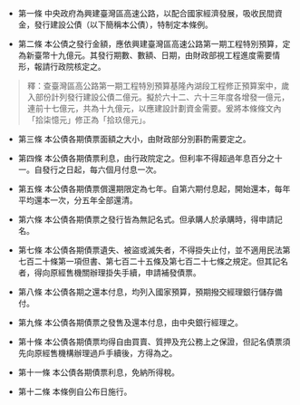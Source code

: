 * 第一條 中央政府為興建臺灣區高速公路，以配合國家經濟發展，吸收民間資金，發行建設公債（以下簡稱本公債），特制定本條例。

* 第二條 本公債之發行金額，應依興建臺灣區高速公路第一期工程特別預算，定為新臺幣十九億元。其發行期數、數額、日期，由財政部視工程進度需要情形，報請行政院核定之。

> 釋：查臺灣區高公路第一期工程特別預算基隆內湖段工程修正預算案中，歲入部份計列發行建設公債二億元。擬於六十二、六十三年度各增發一億元，連前十七億元，共為十九億元，以應建設計劃資金需要。爰將本條條文內「拾柒憶元」修正為「拾玖億元」。

* 第三條 本公債各期債票面額之大小，由財政部分別斟酌需要定之。

* 第四條 本公債各期債票利息，由行政院定之。但利率不得超過年息百分之十一。自發行之日起，每六個月付息一次。

* 第五條 本公債各期債票償還期限定為七年。自第六期付息起，開始還本，每年平均還本一次，分五年全部還清。

* 第六條 本公債各期債票之發行皆為無記名式。但承購人於承購時，得申請記名。

* 第七條 本公債各期債票遺失、被盜或滅失者，不得掛失止付，並不適用民法第七百二十條第一項但書、第七百二十五條及第七百二十七條之規定。但其記名者，得向原經售機關辦理掛失手續，申請補發債票。

* 第八條 本公債各期之還本付息，均列入國家預算，預期撥交經理銀行儲存備付。

* 第九條 本公債各期債票之發售及還本付息，由中央銀行經理之。

* 第十條 本公債各期債票均得自由買賣、質押及充公務上之保證，但記名債票須先向原經售機構辦理過戶手續後，方得為之。

* 第十一條 本公債各期債票利息，免納所得稅。

* 第十二條 本條例自公布日施行。


